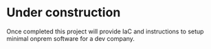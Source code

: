 # Under construction

Once completed this project will provide IaC and instructions to setup
minimal onprem software for a dev company.
